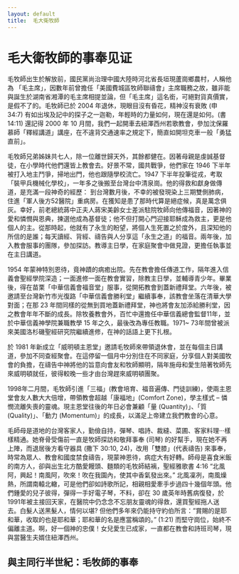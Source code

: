 ```yaml
---
layout: default
title:  毛大衛牧師
---
```


毛大衛牧師的事奉见证
======================


毛牧師出生於解放前，國民黨尚治理中國大陸時河北省長垣現蘆崗鄉農村，人稱他為
「毛主席」，因數年前曾擔任「美國費城區牧師聯禱會」主席職務之故，雖非能與誕生於湖南省湘潭的毛主席相提並論，但「毛主席」這名銜，可絕對貨真價實，是假不了的。毛牧師已於
2004 年退休，現眼目沒有昏花，精神沒有衰敗 (申 34:7)
有如出埃及記中的探子之一迦勒，年輕時的力量如何，現在還是如何。(書 14:11) 還記得
2000 年 10
月間，我們一起開車去紐澤西州若歌教會，參加沈保羅慕師「釋經講道」講座，在不違背交通速率之規定下，簡直如開坦克車一般「勇猛直前」。

毛牧師兄弟姊妹共七人，除一位離世歸天外，其餘都健在。因著母親是虔誠基督徒，在小學時代他們還皆上教會去。好景不常，國共戰爭，他們家在
1946 下半年被打入地主鬥爭，掃地出門，他也跟隨學校流亡。1947
下半年投筆從戎，考取「裝甲兵機械化學校」，一年多之後搬至台灣台中清泉崗。他的得救和獻身做傳道，是充滿一段神奇的經歷：
到台灣數月後，不幸的被發現染上三期雙側肺病，住進「軍人後方52醫院」重病房。在獲知是患了那時代算是絕症候，真是萬念俱灰。幸好，前老總統蔣中正夫人蔣宋美齡女士差派駐院牧師向他傳福音，因著神的愛和憐憫與恩典，揀選他成為基督徒；他不但打開心門迎接耶穌成為救主，更是他個人的主。從那時起，他就有了永生的盼望，將個人生死置之於度外，且深知他的所信的是誰；每天讀經、背經、禱告與人分享這「永生之道」的福音。兩年後，加入教會服事的團隊，參加探訪。教導主日學，在家庭聚會中做見證，更擔任執事並在主日講道。

1954
年蒙神特別恩待，竟神蹟的病癒出院。先在教會擔任傳道工作，隔年進入信義會聖經學院深造；一面進修一面在教會實習，除教主日學，並輔導青少年。畢業後，得在苗栗「中華信義會福音堂」服事，從開拓教會到蓋新禮拜堂。六年後，被邀請至台灣新竹市光復路「中華信義會勝利堂」繼續事奉，該教會坐落在清華大學對面；在那
23
年間同樣的從無到買地蓋新禮拜堂，神也將會友加添給勝利堂，因之教會年年不斷的成長。除牧養教會外，百忙中還擔任中華信義總會監督11年，並於中華信義神學院兼職教學
15 年之久，最後改為專任教職。1971~
73年間曾被派來美國洛杉磯聖經研究院繼續進修，在神的話語上更下扎根。

於 1981
年新成立「威明頓主恩堂」邀請毛牧師來帶領退休會，並在每個主日講道，參加不同查經聚會。在這停留一個月中分別住在不同家庭，分享個人對美國牧會的負擔，在禱告中神將他的旨意向會友和牧師顯明，隔年施母和愛生陪著牧師先來威明頓就任，彼得較晚一些才由台灣趕來威明頓團聚。

1998年二月間，毛牧師引進「三福」(教會培育、福音遍傳、門徒訓練)，使兩主恩堂會友人數大大倍增，帶領教會超越「康福地」(Comfort
Zone)，學主樣式 – 憐憫流離失喪的靈魂。現主恩堂往後的年日必會兼顧「量
(Quantity)」、「質 (Quality)」、「動力
(Momentum)」的成長，以滿足上帝建立我們教會的心意。

毛師母是道地的台灣客家人，勤儉自持，彈琴、唱詩、裁縫、菜圃、客家料理‧‧‧樣樣精通。她脊骨受傷前一直是牧師探訪和敬拜事奉
(司琴) 的好幫手，現在她不再上陣，而退居後方看守器具 (撒下 30:10,
24)，改用「雙膝」(代表禱告)
來事奉，時常為眾人、教會和國度禁食禱告，現蒙神恩待，病症大有好轉。師母是喜食米飯的南方人，卻與出生北方酷愛饅頭、麵類的毛牧師結褵，聖經雅歌書
4:16 “北風阿，興起！南風阿，吹來！吹在我園內，使其中香氣發出來。”
北風凜冽，南風燥熱，所謂南轅北轍，可是他們卻如詩歌所記，相親相愛牽手步過四十幾個年頭。他們鍾愛的兒子彼得，彈得一手好電子琴，不料，卻在
30 歲英年時舊病復發，於
1991年被主接回天家，在醫院中仍念念不忘朋友靈魂的得救，還買聖經拖人送去。白髮人送黑髮人，情何以堪?
但他們多年來仍能持守約伯所言：”賞賜的是耶和華，收取的也是耶和華；耶和華的名是應當稱頌的。”
(1:21)
而堅守崗位，始終不偏離主道。啊，好一個神的忠僕！女兒愛生已成家，一直都在教會和詩班司琴，現與當醫生夫婿住紐澤西州。

## 與主同行半世紀：毛牧師的事奉

<object type='application/x-shockwave-flash' width='425' height='344'
data='http://www.youtube-nocookie.com/v/BfBZyagc2tc?fs=1&hd=1'>
  <param name='movie'
  value='http://www.youtube-nocookie.com/v/BfBZyagc2tc?fs=1&hd=1' />
  <param name='wmode' value='transparent' />
  <param name='allowFullScreen' value='true' />
  <param name='allowscriptaccess' value='always' />
</object>

